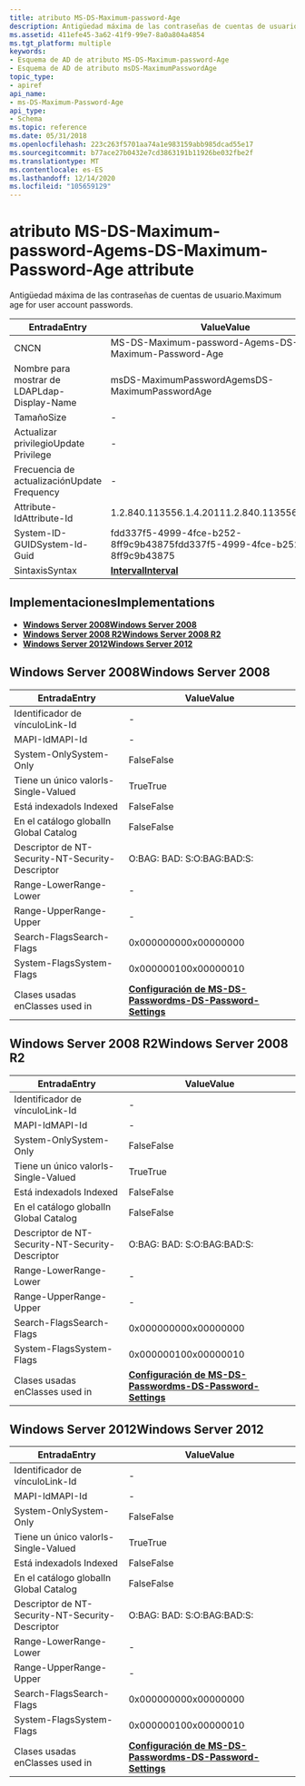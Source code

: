 ```yaml
---
title: atributo MS-DS-Maximum-password-Age
description: Antigüedad máxima de las contraseñas de cuentas de usuario.
ms.assetid: 411efe45-3a62-41f9-99e7-8a0a804a4854
ms.tgt_platform: multiple
keywords:
- Esquema de AD de atributo MS-DS-Maximum-password-Age
- Esquema de AD de atributo msDS-MaximumPasswordAge
topic_type:
- apiref
api_name:
- ms-DS-Maximum-Password-Age
api_type:
- Schema
ms.topic: reference
ms.date: 05/31/2018
ms.openlocfilehash: 223c263f5701aa74a1e983159abb985dcad55e17
ms.sourcegitcommit: b77ace27b0432e7cd3863191b11926be032fbe2f
ms.translationtype: MT
ms.contentlocale: es-ES
ms.lasthandoff: 12/14/2020
ms.locfileid: "105659129"
---
```

# <a name="ms-ds-maximum-password-age-attribute"></a><span data-ttu-id="252c2-105">atributo MS-DS-Maximum-password-Age</span><span class="sxs-lookup"><span data-stu-id="252c2-105">ms-DS-Maximum-Password-Age attribute</span></span>

<span data-ttu-id="252c2-106">Antigüedad máxima de las contraseñas de cuentas de usuario.</span><span class="sxs-lookup"><span data-stu-id="252c2-106">Maximum age for user account passwords.</span></span>



| <span data-ttu-id="252c2-107">Entrada</span><span class="sxs-lookup"><span data-stu-id="252c2-107">Entry</span></span> | <span data-ttu-id="252c2-108">Value</span><span class="sxs-lookup"><span data-stu-id="252c2-108">Value</span></span> |
|-------------------|--------------------------------------|
| <span data-ttu-id="252c2-109">CN</span><span class="sxs-lookup"><span data-stu-id="252c2-109">CN</span></span>                | <span data-ttu-id="252c2-110">MS-DS-Maximum-password-Age</span><span class="sxs-lookup"><span data-stu-id="252c2-110">ms-DS-Maximum-Password-Age</span></span>           |
| <span data-ttu-id="252c2-111">Nombre para mostrar de LDAP</span><span class="sxs-lookup"><span data-stu-id="252c2-111">Ldap-Display-Name</span></span> | <span data-ttu-id="252c2-112">msDS-MaximumPasswordAge</span><span class="sxs-lookup"><span data-stu-id="252c2-112">msDS-MaximumPasswordAge</span></span>              |
| <span data-ttu-id="252c2-113">Tamaño</span><span class="sxs-lookup"><span data-stu-id="252c2-113">Size</span></span>              | \-                                   |
| <span data-ttu-id="252c2-114">Actualizar privilegio</span><span class="sxs-lookup"><span data-stu-id="252c2-114">Update Privilege</span></span>  | \-                                   |
| <span data-ttu-id="252c2-115">Frecuencia de actualización</span><span class="sxs-lookup"><span data-stu-id="252c2-115">Update Frequency</span></span>  | \-                                   |
| <span data-ttu-id="252c2-116">Attribute-Id</span><span class="sxs-lookup"><span data-stu-id="252c2-116">Attribute-Id</span></span>      | <span data-ttu-id="252c2-117">1.2.840.113556.1.4.2011</span><span class="sxs-lookup"><span data-stu-id="252c2-117">1.2.840.113556.1.4.2011</span></span>              |
| <span data-ttu-id="252c2-118">System-ID-GUID</span><span class="sxs-lookup"><span data-stu-id="252c2-118">System-Id-Guid</span></span>    | <span data-ttu-id="252c2-119">fdd337f5-4999-4fce-b252-8ff9c9b43875</span><span class="sxs-lookup"><span data-stu-id="252c2-119">fdd337f5-4999-4fce-b252-8ff9c9b43875</span></span> |
| <span data-ttu-id="252c2-120">Sintaxis</span><span class="sxs-lookup"><span data-stu-id="252c2-120">Syntax</span></span>            | [<span data-ttu-id="252c2-121">**Interval**</span><span class="sxs-lookup"><span data-stu-id="252c2-121">**Interval**</span></span>](s-interval.md)       |



## <a name="implementations"></a><span data-ttu-id="252c2-122">Implementaciones</span><span class="sxs-lookup"><span data-stu-id="252c2-122">Implementations</span></span>

-   [<span data-ttu-id="252c2-123">**Windows Server 2008**</span><span class="sxs-lookup"><span data-stu-id="252c2-123">**Windows Server 2008**</span></span>](#windows-server-2008)
-   [<span data-ttu-id="252c2-124">**Windows Server 2008 R2**</span><span class="sxs-lookup"><span data-stu-id="252c2-124">**Windows Server 2008 R2**</span></span>](#windows-server-2008-r2)
-   [<span data-ttu-id="252c2-125">**Windows Server 2012**</span><span class="sxs-lookup"><span data-stu-id="252c2-125">**Windows Server 2012**</span></span>](#windows-server-2012)

## <a name="windows-server-2008"></a><span data-ttu-id="252c2-126">Windows Server 2008</span><span class="sxs-lookup"><span data-stu-id="252c2-126">Windows Server 2008</span></span>



| <span data-ttu-id="252c2-127">Entrada</span><span class="sxs-lookup"><span data-stu-id="252c2-127">Entry</span></span> | <span data-ttu-id="252c2-128">Value</span><span class="sxs-lookup"><span data-stu-id="252c2-128">Value</span></span> |
|------------------------|-----------------------------------------------------------------------|
| <span data-ttu-id="252c2-129">Identificador de vínculo</span><span class="sxs-lookup"><span data-stu-id="252c2-129">Link-Id</span></span>                | \-                                                                    |
| <span data-ttu-id="252c2-130">MAPI-Id</span><span class="sxs-lookup"><span data-stu-id="252c2-130">MAPI-Id</span></span>                | \-                                                                    |
| <span data-ttu-id="252c2-131">System-Only</span><span class="sxs-lookup"><span data-stu-id="252c2-131">System-Only</span></span>            | <span data-ttu-id="252c2-132">False</span><span class="sxs-lookup"><span data-stu-id="252c2-132">False</span></span>                                                                 |
| <span data-ttu-id="252c2-133">Tiene un único valor</span><span class="sxs-lookup"><span data-stu-id="252c2-133">Is-Single-Valued</span></span>       | <span data-ttu-id="252c2-134">True</span><span class="sxs-lookup"><span data-stu-id="252c2-134">True</span></span>                                                                  |
| <span data-ttu-id="252c2-135">Está indexado</span><span class="sxs-lookup"><span data-stu-id="252c2-135">Is Indexed</span></span>             | <span data-ttu-id="252c2-136">False</span><span class="sxs-lookup"><span data-stu-id="252c2-136">False</span></span>                                                                 |
| <span data-ttu-id="252c2-137">En el catálogo global</span><span class="sxs-lookup"><span data-stu-id="252c2-137">In Global Catalog</span></span>      | <span data-ttu-id="252c2-138">False</span><span class="sxs-lookup"><span data-stu-id="252c2-138">False</span></span>                                                                 |
| <span data-ttu-id="252c2-139">Descriptor de NT-Security-</span><span class="sxs-lookup"><span data-stu-id="252c2-139">NT-Security-Descriptor</span></span> | <span data-ttu-id="252c2-140">O:BAG: BAD: S:</span><span class="sxs-lookup"><span data-stu-id="252c2-140">O:BAG:BAD:S:</span></span>                                                          |
| <span data-ttu-id="252c2-141">Range-Lower</span><span class="sxs-lookup"><span data-stu-id="252c2-141">Range-Lower</span></span>            | \-                                                                    |
| <span data-ttu-id="252c2-142">Range-Upper</span><span class="sxs-lookup"><span data-stu-id="252c2-142">Range-Upper</span></span>            | \-                                                                    |
| <span data-ttu-id="252c2-143">Search-Flags</span><span class="sxs-lookup"><span data-stu-id="252c2-143">Search-Flags</span></span>           | <span data-ttu-id="252c2-144">0x00000000</span><span class="sxs-lookup"><span data-stu-id="252c2-144">0x00000000</span></span>                                                            |
| <span data-ttu-id="252c2-145">System-Flags</span><span class="sxs-lookup"><span data-stu-id="252c2-145">System-Flags</span></span>           | <span data-ttu-id="252c2-146">0x00000010</span><span class="sxs-lookup"><span data-stu-id="252c2-146">0x00000010</span></span>                                                            |
| <span data-ttu-id="252c2-147">Clases usadas en</span><span class="sxs-lookup"><span data-stu-id="252c2-147">Classes used in</span></span>        | [<span data-ttu-id="252c2-148">**Configuración de MS-DS-Password**</span><span class="sxs-lookup"><span data-stu-id="252c2-148">**ms-DS-Password-Settings**</span></span>](c-msds-passwordsettings.md)<br/> |



## <a name="windows-server-2008-r2"></a><span data-ttu-id="252c2-149">Windows Server 2008 R2</span><span class="sxs-lookup"><span data-stu-id="252c2-149">Windows Server 2008 R2</span></span>



| <span data-ttu-id="252c2-150">Entrada</span><span class="sxs-lookup"><span data-stu-id="252c2-150">Entry</span></span> | <span data-ttu-id="252c2-151">Value</span><span class="sxs-lookup"><span data-stu-id="252c2-151">Value</span></span> |
|------------------------|-----------------------------------------------------------------------|
| <span data-ttu-id="252c2-152">Identificador de vínculo</span><span class="sxs-lookup"><span data-stu-id="252c2-152">Link-Id</span></span>                | \-                                                                    |
| <span data-ttu-id="252c2-153">MAPI-Id</span><span class="sxs-lookup"><span data-stu-id="252c2-153">MAPI-Id</span></span>                | \-                                                                    |
| <span data-ttu-id="252c2-154">System-Only</span><span class="sxs-lookup"><span data-stu-id="252c2-154">System-Only</span></span>            | <span data-ttu-id="252c2-155">False</span><span class="sxs-lookup"><span data-stu-id="252c2-155">False</span></span>                                                                 |
| <span data-ttu-id="252c2-156">Tiene un único valor</span><span class="sxs-lookup"><span data-stu-id="252c2-156">Is-Single-Valued</span></span>       | <span data-ttu-id="252c2-157">True</span><span class="sxs-lookup"><span data-stu-id="252c2-157">True</span></span>                                                                  |
| <span data-ttu-id="252c2-158">Está indexado</span><span class="sxs-lookup"><span data-stu-id="252c2-158">Is Indexed</span></span>             | <span data-ttu-id="252c2-159">False</span><span class="sxs-lookup"><span data-stu-id="252c2-159">False</span></span>                                                                 |
| <span data-ttu-id="252c2-160">En el catálogo global</span><span class="sxs-lookup"><span data-stu-id="252c2-160">In Global Catalog</span></span>      | <span data-ttu-id="252c2-161">False</span><span class="sxs-lookup"><span data-stu-id="252c2-161">False</span></span>                                                                 |
| <span data-ttu-id="252c2-162">Descriptor de NT-Security-</span><span class="sxs-lookup"><span data-stu-id="252c2-162">NT-Security-Descriptor</span></span> | <span data-ttu-id="252c2-163">O:BAG: BAD: S:</span><span class="sxs-lookup"><span data-stu-id="252c2-163">O:BAG:BAD:S:</span></span>                                                          |
| <span data-ttu-id="252c2-164">Range-Lower</span><span class="sxs-lookup"><span data-stu-id="252c2-164">Range-Lower</span></span>            | \-                                                                    |
| <span data-ttu-id="252c2-165">Range-Upper</span><span class="sxs-lookup"><span data-stu-id="252c2-165">Range-Upper</span></span>            | \-                                                                    |
| <span data-ttu-id="252c2-166">Search-Flags</span><span class="sxs-lookup"><span data-stu-id="252c2-166">Search-Flags</span></span>           | <span data-ttu-id="252c2-167">0x00000000</span><span class="sxs-lookup"><span data-stu-id="252c2-167">0x00000000</span></span>                                                            |
| <span data-ttu-id="252c2-168">System-Flags</span><span class="sxs-lookup"><span data-stu-id="252c2-168">System-Flags</span></span>           | <span data-ttu-id="252c2-169">0x00000010</span><span class="sxs-lookup"><span data-stu-id="252c2-169">0x00000010</span></span>                                                            |
| <span data-ttu-id="252c2-170">Clases usadas en</span><span class="sxs-lookup"><span data-stu-id="252c2-170">Classes used in</span></span>        | [<span data-ttu-id="252c2-171">**Configuración de MS-DS-Password**</span><span class="sxs-lookup"><span data-stu-id="252c2-171">**ms-DS-Password-Settings**</span></span>](c-msds-passwordsettings.md)<br/> |



## <a name="windows-server-2012"></a><span data-ttu-id="252c2-172">Windows Server 2012</span><span class="sxs-lookup"><span data-stu-id="252c2-172">Windows Server 2012</span></span>



| <span data-ttu-id="252c2-173">Entrada</span><span class="sxs-lookup"><span data-stu-id="252c2-173">Entry</span></span> | <span data-ttu-id="252c2-174">Value</span><span class="sxs-lookup"><span data-stu-id="252c2-174">Value</span></span> |
|------------------------|-----------------------------------------------------------------------|
| <span data-ttu-id="252c2-175">Identificador de vínculo</span><span class="sxs-lookup"><span data-stu-id="252c2-175">Link-Id</span></span>                | \-                                                                    |
| <span data-ttu-id="252c2-176">MAPI-Id</span><span class="sxs-lookup"><span data-stu-id="252c2-176">MAPI-Id</span></span>                | \-                                                                    |
| <span data-ttu-id="252c2-177">System-Only</span><span class="sxs-lookup"><span data-stu-id="252c2-177">System-Only</span></span>            | <span data-ttu-id="252c2-178">False</span><span class="sxs-lookup"><span data-stu-id="252c2-178">False</span></span>                                                                 |
| <span data-ttu-id="252c2-179">Tiene un único valor</span><span class="sxs-lookup"><span data-stu-id="252c2-179">Is-Single-Valued</span></span>       | <span data-ttu-id="252c2-180">True</span><span class="sxs-lookup"><span data-stu-id="252c2-180">True</span></span>                                                                  |
| <span data-ttu-id="252c2-181">Está indexado</span><span class="sxs-lookup"><span data-stu-id="252c2-181">Is Indexed</span></span>             | <span data-ttu-id="252c2-182">False</span><span class="sxs-lookup"><span data-stu-id="252c2-182">False</span></span>                                                                 |
| <span data-ttu-id="252c2-183">En el catálogo global</span><span class="sxs-lookup"><span data-stu-id="252c2-183">In Global Catalog</span></span>      | <span data-ttu-id="252c2-184">False</span><span class="sxs-lookup"><span data-stu-id="252c2-184">False</span></span>                                                                 |
| <span data-ttu-id="252c2-185">Descriptor de NT-Security-</span><span class="sxs-lookup"><span data-stu-id="252c2-185">NT-Security-Descriptor</span></span> | <span data-ttu-id="252c2-186">O:BAG: BAD: S:</span><span class="sxs-lookup"><span data-stu-id="252c2-186">O:BAG:BAD:S:</span></span>                                                          |
| <span data-ttu-id="252c2-187">Range-Lower</span><span class="sxs-lookup"><span data-stu-id="252c2-187">Range-Lower</span></span>            | \-                                                                    |
| <span data-ttu-id="252c2-188">Range-Upper</span><span class="sxs-lookup"><span data-stu-id="252c2-188">Range-Upper</span></span>            | \-                                                                    |
| <span data-ttu-id="252c2-189">Search-Flags</span><span class="sxs-lookup"><span data-stu-id="252c2-189">Search-Flags</span></span>           | <span data-ttu-id="252c2-190">0x00000000</span><span class="sxs-lookup"><span data-stu-id="252c2-190">0x00000000</span></span>                                                            |
| <span data-ttu-id="252c2-191">System-Flags</span><span class="sxs-lookup"><span data-stu-id="252c2-191">System-Flags</span></span>           | <span data-ttu-id="252c2-192">0x00000010</span><span class="sxs-lookup"><span data-stu-id="252c2-192">0x00000010</span></span>                                                            |
| <span data-ttu-id="252c2-193">Clases usadas en</span><span class="sxs-lookup"><span data-stu-id="252c2-193">Classes used in</span></span>        | [<span data-ttu-id="252c2-194">**Configuración de MS-DS-Password**</span><span class="sxs-lookup"><span data-stu-id="252c2-194">**ms-DS-Password-Settings**</span></span>](c-msds-passwordsettings.md)<br/> |



 

 






